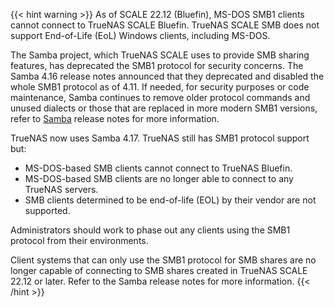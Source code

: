 ---
---

{{< hint warning >}}
As of SCALE 22.12 (Bluefin), MS-DOS SMB1 clients cannot connect to TrueNAS SCALE Bluefin. TrueNAS SCALE SMB does not support End-of-Life (EoL) Windows clients, including MS-DOS. 

The Samba project, which TrueNAS SCALE uses to provide SMB sharing features, has deprecated the SMB1 protocol for security concerns.
The Samba 4.16 release notes announced that they deprecated and disabled the whole SMB1 protocol as of 4.11. 
If needed, for security purposes or code maintenance, Samba continues to remove older protocol commands and unused dialects or those that are replaced in more modern SMB1 versions, refer to [Samba](https://www.samba.org/samba/latest_news.html) release notes for more information.

TrueNAS now uses Samba 4.17. TrueNAS still has SMB1 protocol support but:

* MS-DOS-based SMB clients cannot connect to TrueNAS Bluefin. 
* MS-DOS-based SMB clients are no longer able to connect to any TrueNAS servers. 
* SMB clients determined to be end-of-life (EOL) by their vendor are not supported. 

Administrators should work to phase out any clients using the SMB1 protocol from their environments.

Client systems that can only use the SMB1 protocol for SMB shares are no longer capable of connecting to SMB shares created in TrueNAS SCALE 22.12 or later. 
Refer to the Samba release notes for more information.
{{< /hint >}}
